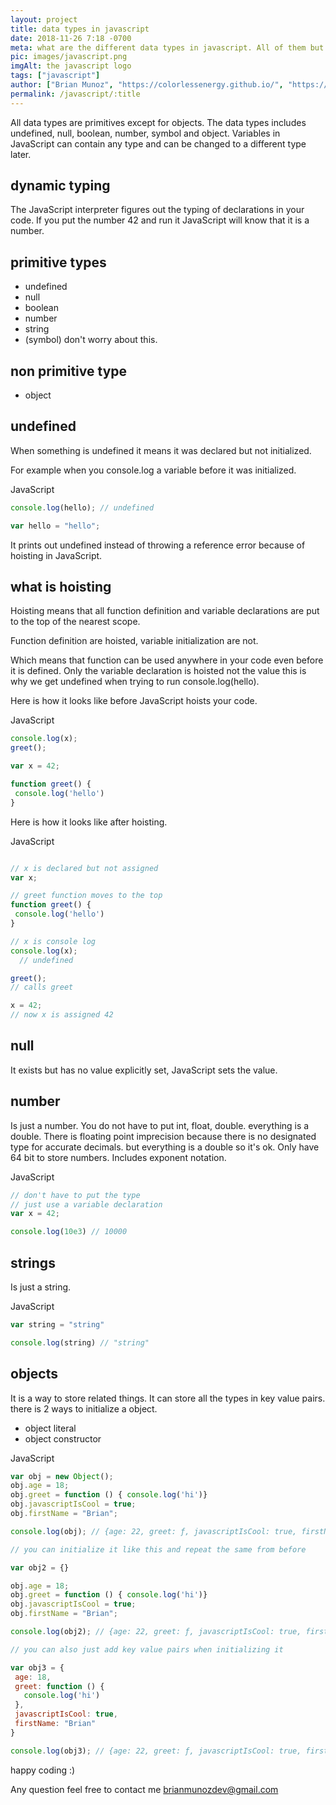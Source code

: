 ```yaml
---
layout: project
title: data types in javascript
date: 2018-11-26 7:18 -0700
meta: what are the different data types in javascript. All of them but objects are primitives which includes undefined, null, boolean, number, symbol and object. difference between data types.
pic: images/javascript.png
imgAlt: the javascript logo
tags: ["javascript"]
author: ["Brian Munoz", "https://colorlessenergy.github.io/", "https://github.com/colorlessenergy"]
permalink: /javascript/:title
---
```


All data types are primitives except for objects. The data types includes undefined, null, boolean, number, symbol and object. Variables in JavaScript can contain any type and can be changed to a different type later.

## dynamic typing

The JavaScript interpreter figures out the typing of declarations in your code. If you put the number 42 and run it JavaScript will know that it is a number.

## primitive types

* undefined
* null
* boolean
* number
* string
* (symbol) don't worry about this.

## non primitive type

* object

## undefined

When something is undefined it means it was declared but not initialized.

For example when you console.log a variable before it was initialized.

<p class="highlight__file-desc">JavaScript</p>

```javascript
console.log(hello); // undefined

var hello = "hello";
```

It prints out undefined instead of throwing a reference error because of hoisting in JavaScript.

## what is hoisting

Hoisting means that all function definition and variable declarations are put to the top of the nearest scope.

Function definition are hoisted, variable initialization are not.

Which means that function can be used anywhere in your code even before it is defined. Only the variable declaration is hoisted not the value this is why we get undefined when trying to run <span class="higlight__code">console.log(hello)</span>.

Here is how it looks like before JavaScript hoists your code.

<p class="highlight__file-desc">JavaScript</p>

```javascript
console.log(x);
greet();

var x = 42;

function greet() {
 console.log('hello')
}
```

Here is how it looks like after hoisting.

<p class="highlight__file-desc">JavaScript</p>

```javascript

// x is declared but not assigned
var x;

// greet function moves to the top
function greet() {
 console.log('hello')
}

// x is console log
console.log(x);
  // undefined

greet();
// calls greet

x = 42;
// now x is assigned 42
```

## null

It exists but has no value explicitly set, JavaScript sets the value.

## number

Is just a number. You do not have to put int, float, double. everything is a double. There is floating point imprecision because there is no designated type for accurate decimals. but everything is a double so it's ok. Only have 64 bit to store numbers. Includes exponent notation.

<p class="highlight__file-desc">JavaScript</p>

```javascript
// don't have to put the type
// just use a variable declaration
var x = 42;

console.log(10e3) // 10000
```

## strings

Is just a string.

<p class="highlight__file-desc">JavaScript</p>

```javascript
var string = "string"

console.log(string) // "string"
```

## objects

It is a way to store related things. It can store all the types in key value pairs. there is 2 ways to initialize a object.

* object literal
* object constructor

<p class="highlight__file-desc">JavaScript</p>

```javascript
var obj = new Object();
obj.age = 18;
obj.greet = function () { console.log('hi')}
obj.javascriptIsCool = true;
obj.firstName = "Brian";

console.log(obj); // {age: 22, greet: ƒ, javascriptIsCool: true, firstName: "Brian"}

// you can initialize it like this and repeat the same from before

var obj2 = {}

obj.age = 18;
obj.greet = function () { console.log('hi')}
obj.javascriptIsCool = true;
obj.firstName = "Brian";

console.log(obj2); // {age: 22, greet: ƒ, javascriptIsCool: true, firstName: "Brian"}

// you can also just add key value pairs when initializing it

var obj3 = {
 age: 18,
 greet: function () {
   console.log('hi')
 },
 javascriptIsCool: true,
 firstName: "Brian"
}

console.log(obj3); // {age: 22, greet: ƒ, javascriptIsCool: true, firstName: "Brian"}
```

happy coding :)

Any question feel free to contact me brianmunozdev@gmail.com

